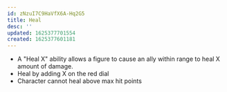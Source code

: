 ```yaml
---
id: zNzuI7C9HaVfX6A-Hq2G5
title: Heal
desc: ''
updated: 1625377701554
created: 1625377601181
---
```


- A "Heal X" ability allows a figure to cause an ally within range
to heal X amount of damage.
- Heal by adding X on the red dial
- Character cannot heal above max hit points
